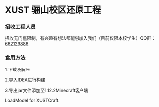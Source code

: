# XUST 骊山校区还原工程

### 招收工程人员
招收无门槛限制，有兴趣有想法都能够加入我们（目前仅限本校学生）QQ群：<a href="https://jq.qq.com/?_wv=1027&k=8G491UzO" target="_blank">662129886</a>

### 食用方法
1.下载及解压
<p></p>
2.导入IDEA进行构建
<p></p>
3.导出jar文件添加至1.12.2Minecraft客户端
<p></p>
LoadModel for XUSTCraft.